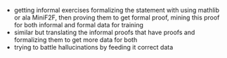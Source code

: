 - getting informal exercises formalizing the statement with using mathlib or ala MiniF2F, then proving them to get formal proof, mining this proof for both informal and formal data for training
- similar but translating the informal proofs that have proofs and formalizing them to get more data for both
- trying to battle hallucinations by feeding it correct data
